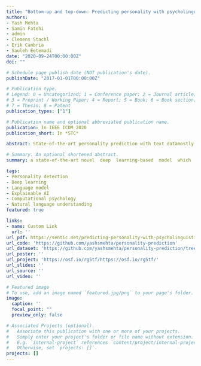 ```yaml
---
title: "Bottom-up and top-down: Predicting personality with psycholinguistic and language model features"
authors:
- Yash Mehta
- Samin Fatehi
- admin
- Clemens Stachl
- Erik Cambria
- Sauleh Eetemadi
date: "2020-09-24T00:00:00Z"
doi: ""

# Schedule page publish date (NOT publication's date).
publishDate: "2017-01-01T00:00:00Z"

# Publication type.
# Legend: 0 = Uncategorized; 1 = Conference paper; 2 = Journal article;
# 3 = Preprint / Working Paper; 4 = Report; 5 = Book; 6 = Book section;
# 7 = Thesis; 8 = Patent
publication_types: ["1"]

# Publication name and optional abbreviated publication name.
publication: In IEEE ICDM 2020
publication_short: In *STC*

abstract: State-of-the-art personality prediction with text datamostly relies on bottom up, automated feature generation as part of  the  deep  learning  process.  More  traditional  models  rely  onhand-crafted,  theory-based  text-feature  categories.  We  propose a novel  deep  learning-based  model  which  integrates  traditional psycholinguistic  features  with  language  model  embeddings  to predict  personality  from  the  Essays  dataset  for  Big-Five  and Kaggle  dataset  for  MBTI.  With  this  approach  we  achieve  state-of-the-art model performance. Additionally, we use interpretable machine learning to visualize and quantify the impact of various language features in the respective personality prediction models. We conclude with a discussion on the potential this work has for computational  modeling  and  psychological  science  alike.

# Summary. An optional shortened abstract.
summary: a state-of-the-art novel  deep  learning-based  model  which  integrates  traditional psycholinguistic  features  with  language  model  embeddings  to predict  personality  from  the  Essays  dataset  for  Big-Five  and Kaggle  dataset  for  MBTI.

tags:
- Personality detection
- Deep learning
- Language model
- Explainable AI
- Computational psychology
- Natural language understanding
featured: true

links:
- name: Custom Link
  url: ''
url_pdf: https://sentic.net/predicting-personality-with-psycholinguistic-and-language-model-features.pdf
url_code: 'https://github.com/yashsmehta/personality-prediction'
url_dataset: 'https://github.com/yashsmehta/personality-prediction/tree/master/data'
url_poster: ''
url_project: 'https://osf.io/rg5tf/https://osf.io/rg5tf/'
url_slides: ''
url_source: ''
url_video: ''

# Featured image
# To use, add an image named `featured.jpg/png` to your page's folder. 
image:
  caption: ''
  focal_point: ""
  preview_only: false

# Associated Projects (optional).
#   Associate this publication with one or more of your projects.
#   Simply enter your project's folder or file name without extension.
#   E.g. `internal-project` references `content/project/internal-project/index.md`.
#   Otherwise, set `projects: []`.
projects: []
---
```

